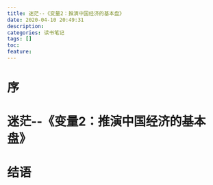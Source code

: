```yaml
---
title: 迷茫--《变量2：推演中国经济的基本盘》
date: 2020-04-10 20:49:31
description: 
categories: 读书笔记
tags: [] 
toc: 
feature: 
---
```


# 序
<!-- more -->

# 迷茫--《变量2：推演中国经济的基本盘》

# 结语